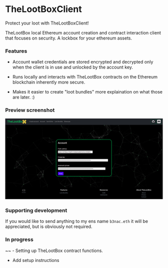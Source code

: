 # TheLootBoxClient

Protect your loot with TheLootBoxClient! 

TheLootBox local Ethereum account creation and contract interaction client that focuses on security. A lockbox for your ethereum assets.

### Features

- Account wallet credentials are stored encrypted and decrypted only when the client is in use and unlocked by the account key.

- Runs locally and interacts with TheLootBox contracts on the Ethereum blockchain inherently more secure.

- Makes it easier to create "loot bundles" more explaination on what those are later. :)

### Preview screenshot

![TheLootBoxClient](./app/static/images/TheLootBoxClient.png)

### Supporting development

If you would like to send anything to my ens name `b3nac.eth` it will be appreciated, but is obviously not required.

### In progress

~~ - Setting up TheLootBox contract functions.

- Add setup instructions
